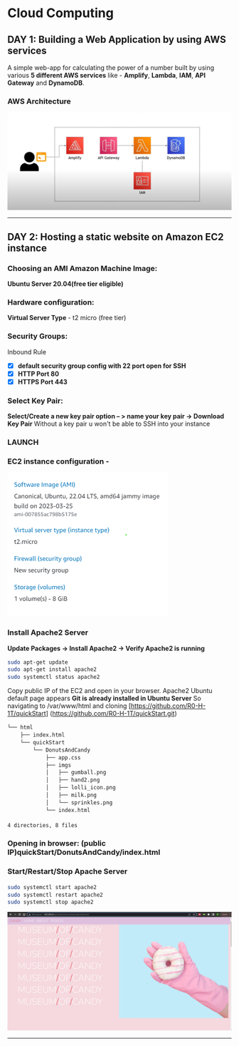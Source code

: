 # Cloud Computing

## DAY 1: Building a Web Application by using AWS services

A simple web-app for calculating the power of a number built by using various **5 different AWS services** like -
**Amplify**, **Lambda**, **IAM**, **API Gateway** and **DynamoDB**.

### AWS Architecture

![aws architecture.](https://github.com/R0-H-1T/Cloud-Computing/blob/main/AWS/First_Web_App/aws-architecture.png)


<hr>

## DAY 2: Hosting a static website on Amazon EC2 instance 


### Choosing an AMI **Amazon Machine Image**:
**Ubuntu Server 20.04(free tier eligible)**

### Hardware configuration:
**Virtual Server Type** - t2 micro (free tier)

### Security Groups:
Inbound Rule
- [x] **default security group config with 22 port open for SSH**
- [x] **HTTP Port 80**
- [x] **HTTPS Port 443**

### Select Key Pair:
**Select/Create a new key pair option – > name your key pair -> Download Key Pair**
Without a key pair u won't be able to SSH into your instance

### LAUNCH 

### EC2 instance configuration -
![ec2 config](https://github.com/R0-H-1T/Cloud-Computing/blob/main/AWS/Hosting_On_Ec2/ec2configuration.png)

### Install Apache2 Server
**Update Packages -> Install Apache2 -> Verify Apache2 is running**
```sh
sudo apt-get update
sudo apt-get install apache2
sudo systemctl status apache2
```
Copy public IP of the EC2 and open in your browser. Apache2 Ubuntu default page appears
**Git is already installed in Ubuntu Server**
So navigating to /var/www/html and cloning 
[https://github.com/R0-H-1T/quickStart] (https://github.com/R0-H-1T/quickStart.git)
```bash
└── html
    ├── index.html
    └── quickStart
        └── DonutsAndCandy
            ├── app.css
            ├── imgs
            │   ├── gumball.png
            │   ├── hand2.png
            │   ├── lolli_icon.png
            │   ├── milk.png
            │   └── sprinkles.png
            └── index.html

4 directories, 8 files
```
### Opening in browser: **(public IP)quickStart/DonutsAndCandy/index.html**

### Start/Restart/Stop Apache Server
```sh
sudo systemctl start apache2
sudo systemctl restart apache2
sudo systemctl stop apache2
```

![ec2 config](https://github.com/R0-H-1T/Cloud-Computing/blob/main/AWS/Hosting_On_Ec2/sampleDonutsNCandy.png)

<hr>